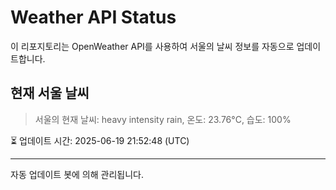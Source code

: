 
# Weather API Status

이 리포지토리는 OpenWeather API를 사용하여 서울의 날씨 정보를 자동으로 업데이트합니다.

## 현재 서울 날씨
> 서울의 현재 날씨: heavy intensity rain, 온도: 23.76°C, 습도: 100%

⏳ 업데이트 시간: 2025-06-19 21:52:48 (UTC)

---
자동 업데이트 봇에 의해 관리됩니다.
